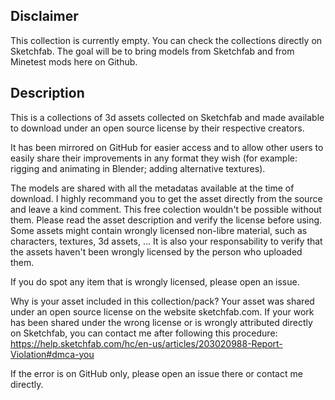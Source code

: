 ## Disclaimer

This collection is currently empty. You can check the collections directly on Sketchfab. The goal will be to bring models from Sketchfab and from Minetest mods here on Github.


## Description

This is a collections of 3d assets collected on Sketchfab and made available to download under an open source license by their respective creators.

It has been mirrored on GitHub for easier access and to allow other users to easily share their improvements in any format they wish (for example: rigging and animating in Blender; adding alternative textures).

The models are shared with all the metadatas available at the time of download.
I highly recommand you to get the asset directly from the source and leave a kind comment. This free colection wouldn't be possible without them.
Please read the asset description and verify the license before using. Some assets might contain wrongly licensed non-libre material, such as characters, textures, 3d assets, ...
It is also your responsability to verify that the assets haven't been wrongly licensed by the person who uploaded them.

If you do spot any item that is wrongly licensed, please open an issue.

Why is your asset included in this collection/pack?
Your asset was shared under an open source license on the website sketchfab.com. If your work has been shared under the wrong license or is wrongly attributed directly on Sketchfab, you can contact me after following this procedure:
https://help.sketchfab.com/hc/en-us/articles/203020988-Report-Violation#dmca-you

If the error is on GitHub only, please open an issue there or contact me directly.

